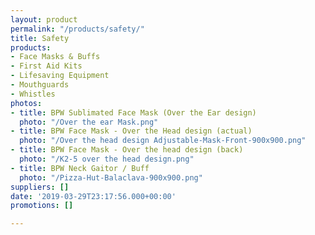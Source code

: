 ```yaml
---
layout: product
permalink: "/products/safety/"
title: Safety
products:
- Face Masks & Buffs
- First Aid Kits
- Lifesaving Equipment
- Mouthguards
- Whistles
photos:
- title: BPW Sublimated Face Mask (Over the Ear design)
  photo: "/Over the ear Mask.png"
- title: BPW Face Mask - Over the Head design (actual)
  photo: "/Over the head design Adjustable-Mask-Front-900x900.png"
- title: BPW Face Mask - Over the head design (back)
  photo: "/K2-5 over the head design.png"
- title: BPW Neck Gaitor / Buff
  photo: "/Pizza-Hut-Balaclava-900x900.png"
suppliers: []
date: '2019-03-29T23:17:56.000+00:00'
promotions: []

---
```

